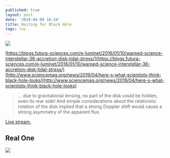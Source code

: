```yaml
---
published: true
layout: post
date: '2019-04-09 16:34'
title: Waiting for Black Hole
tags: luv 
---
```

![](https://blogs.futura-sciences.com/e-luminet/wp-content/uploads/sites/11/2013/12/Science1.jpg)

[https://blogs.futura-sciences.com/e-luminet/2016/01/10/warped-science-interstellar-36-accretion-disk-tidal-stress/](https://blogs.futura-sciences.com/e-luminet/2016/01/10/warped-science-interstellar-36-accretion-disk-tidal-stress/)  
[http://www.sciencemag.org/news/2019/04/here-s-what-scientists-think-black-hole-looks](http://www.sciencemag.org/news/2019/04/here-s-what-scientists-think-black-hole-looks)

> ... due to gravitational lensing, no part of the disk could be hidden, even its rear side! And simple considerations about the relativistic rotation of the disk implied that a strong Doppler shift would cause a strong asymmetry of the apparent flux.

[Live stream.](https://www.youtube.com/watch?reload=9&v=Dr20f19czeE)

## Real One
![](https://cdn.eso.org/images/screen/eso1907a.jpg)
